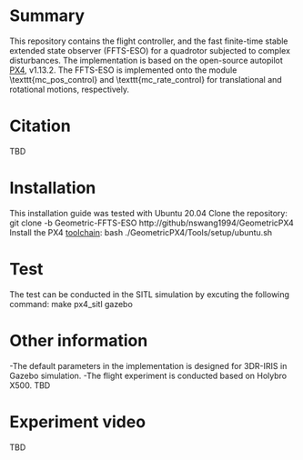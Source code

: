 # Summary
This repository contains the flight controller, and the fast finite-time stable extended state observer (FFTS-ESO) for a quadrotor subjected to complex disturbances. The implementation is based on the open-source autopilot [PX4](https://github.com/PX4/PX4-Autopilot), v1.13.2. The FFTS-ESO is implemented onto the module \texttt{mc\_pos\_control} and \texttt{mc\_rate\_control} for translational
and rotational motions, respectively.
# Citation
TBD
# Installation
This installation guide was tested with Ubuntu 20.04
Clone the repository:
    git clone -b Geometric-FFTS-ESO http://github/nswang1994/GeometricPX4
Install the PX4 [toolchain](https://docs.px4.io/main/en/dev_setup/dev_env_linux_ubuntu.html):
    bash ./GeometricPX4/Tools/setup/ubuntu.sh
# Test
The test can be conducted in the SITL simulation by excuting the following command:
    make px4_sitl gazebo
# Other information
-The default parameters in the implementation is designed for 3DR-IRIS in Gazebo simulation.
-The flight experiment is conducted based on Holybro X500.
TBD
# Experiment video
TBD
